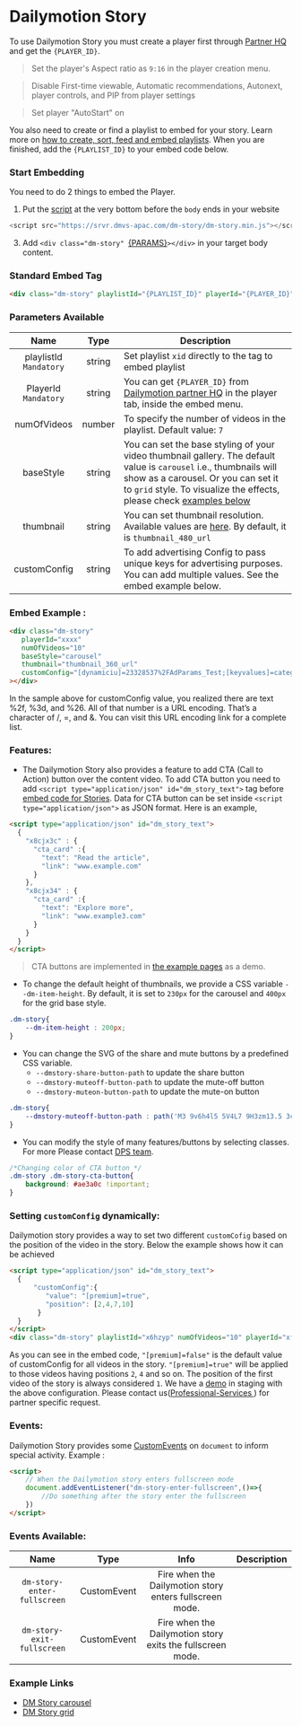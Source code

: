 # Dailymotion Story

To use Dailymotion Story you must create a player first through [Partner HQ](https://www.dailymotion.com/partner/x1wzpns/embed/players) and get the `{PLAYER_ID}`.
> Set the player's Aspect ratio as `9:16` in the player creation menu.

> Disable First-time viewable, Automatic recommendations, Autonext, player controls, and PIP from player settings

> Set player "AutoStart" on

You also need to create or find a playlist to embed for your story. Learn more on [how to create, sort, feed and embed playlists](https://faq.dailymotion.com/hc/en-us/sections/360003674799-Playlist). When you are finished, add the `{PLAYLIST_ID}` to your embed code below.

### Start Embedding

You need to do 2 things to embed the Player.

1. Put the [script](https://srvr.dmvs-apac.com/dm-story/dm-story.min.js) at the very bottom before the `body` ends in your website
```js
<script src="https://srvr.dmvs-apac.com/dm-story/dm-story.min.js"></script>
```
3. Add `<div class="dm-story" `[{PARAMS}](#parameters-available)`></div>` in your target body content.


### Standard Embed Tag

```html
<div class="dm-story" playlistId="{PLAYLIST_ID}" playerId="{PLAYER_ID}" ></div>
```

### Parameters Available

| Name | Type | Description |
| :---: | :---: | --- |
| playlistId <br /> `Mandatory` | string | Set playlist `xid` directly to the tag to embed playlist|
| PlayerId <br /> `Mandatory` | string | You can get `{PLAYER_ID}` from [Dailymotion partner HQ](https://www.dailymotion.com/partner/embed/players) in the player tab, inside the embed menu. |
| numOfVideos | number | To specify the number of videos in the playlist. Default value: `7` |
| baseStyle | string | You can set the base styling of your video thumbnail gallery. The default value is `carousel`  i.e., thumbnails will show as a carousel. Or you can set it to `grid` style. To visualize the effects, please check [examples below](#example-links)|
| thumbnail | string | You can set thumbnail resolution. Available values are [here](https://developers.dailymotion.com/api/#playlist-thumbnail_60_url-field). By default, it is `thumbnail_480_url`|
| customConfig | string | To add advertising Config to pass unique keys for advertising purposes. You can add multiple values. See the embed example below. |

### Embed Example :
```html
<div class="dm-story"
   playerId="xxxx"
   numOfVideos="10"
   baseStyle="carousel"
   thumbnail="thumbnail_360_url"
   customConfig="[dynamiciu]=23328537%2FAdParams_Test;[keyvalues]=category%3Dsports%26section%3Dvideo"
></div>
```
In the sample above for customConfig value, you realized there are text %2f, %3d, and %26. All of that number is a URL encoding. That’s a character of /, =, and &. You can visit this URL encoding link for a complete list.

### Features:
- The Dailymotion Story also provides a feature to add CTA (Call to Action) button over the content video. To add CTA button you need to add `<script type="application/json" id="dm_story_text">` tag before [embed code for Stories](#start-embedding). Data for CTA button can be set inside `<script type="application/json">` as JSON format. Here is an example,
```html
<script type="application/json" id="dm_story_text">
  {
    "x8cjx3c" : {
      "cta_card" :{
        "text": "Read the article",
        "link": "www.example.com"
      }
    },
    "x8cjx34" : {
      "cta_card" :{
        "text": "Explore more",
        "link": "www.example3.com"
      }
    }
  }
</script>
```
> CTA buttons are implemented in [the example pages](#example-links) as a demo.

- To change the default height of thumbnails, we provide a CSS variable `--dm-item-height`. By default, it is set to `230px` for the carousel and `400px` for the grid base style.
```css
.dm-story{
    --dm-item-height : 200px;
}
```

- You can change the SVG of the share and mute buttons by a predefined CSS variable.
    - `--dmstory-share-button-path` to update the share button
    - `--dmstory-muteoff-button-path` to update the mute-off button
    - `--dmstory-muteon-button-path` to update the mute-on button
```css
.dm-story{
    --dmstory-muteoff-button-path : path('M3 9v6h4l5 5V4L7 9H3zm13.5 3c0-1.77-1.02-3.29-2.5-4.03v8.05c1.48-.73 2.5-2.25 2.5-4.02zM14 3.23v2.06c2.89.86 5 3.54 5 6.71s-2.11 5.85-5 6.71v2.06c4.01-.91 7-4.49 7-8.77s-2.99-7.86-7-8.77z');
}
```
- You can modify the style of many features/buttons by selecting classes. For more Please contact [DPS team](professional-services@dailymotion.com).
```css
/*Changing color of CTA button */
.dm-story .dm-story-cta-button{
    background: #ae3a0c !important;
}
```

### Setting `customConfig` dynamically: 

Dailymotion story provides a way to set two different `customCofig` based on the position of the video in the story. Below the example shows how it can be achieved
```html
<script type="application/json" id="dm_story_text">
  {
      "customConfig":{
         "value": "[premium]=true",
         "position": [2,4,7,10]
       }
  }
</script>
<div class="dm-story" playlistId="x6hzyp" numOfVideos="10" playerId="xfgl5" customConfig="[premium]=false"></div> 
```
As you can see in the embed code, `"[premium]=false"` is the default value of customConfig for all videos in the story. `"[premium]=true"` will be applied to those videos having positions `2`, `4` and so on. The position of the first video of the story is always considered `1`.
We have a [demo](https://staging.dmvs-apac.com/dmStory/lab/carousel_adtest.html) in staging with the above configuration. Please contact us([Professional-Services
](mailto:professional-services@dailymotion.com)) for partner specific request.

### Events:

Dailymotion Story provides some [CustomEvents](https://developer.mozilla.org/en-US/docs/Web/API/CustomEvent) on `document` to inform special activity.
Example : 
```html
<script>
    // When the Dailymotion story enters fullscreen mode
    document.addEventListener("dm-story-enter-fullscreen",()=>{
        //Do something after the story enter the fullscreen
    })
</script>
```

### Events Available: 

| Name | Type | Info | Description |
| :---: | :---: | :---: |--- |
| `dm-story-enter-fullscreen` | CustomEvent | Fire when the Dailymotion story enters fullscreen mode. |
| `dm-story-exit-fullscreen` | CustomEvent | Fire when the Dailymotion story exits the fullscreen mode. |

### Example Links
- [DM Story carousel](https://dmvs-apac.github.io/dynamic-preview/examples/dm_story/carousel.html)
- [DM Story grid](https://dmvs-apac.github.io/dynamic-preview/examples/dm_story/grid.html)
